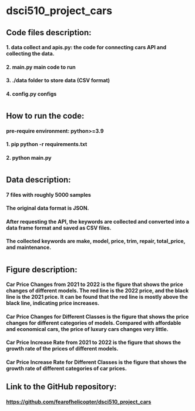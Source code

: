 # dsci510_project_cars

## Code files description:
#### 1. data collect and apis.py: the code for connecting cars API and collecting the data.
#### 2. main.py main code to run
#### 3. ./data folder to store data (CSV format)
#### 4. config.py configs
#
## How to run the code:
#### pre-require environment: python>=3.9
#### 1. pip python -r requirements.txt 
#### 2. python main.py
#
## Data description:
#### 7 files with roughly 5000 samples
#### The original data format is JSON. 
#### After requesting the API, the keywords are collected and converted into a data frame format and saved as CSV files.
#### The collected keywords are make, model, price, trim, repair, total_price, and maintenance.
#
## Figure description:
#### Car Price Changes from 2021 to 2022 is the figure that shows the price changes of different models. The red line is the 2022 price, and the black line is the 2021 price. It can be found that the red line is mostly above the black line, indicating price increases.
#### Car Price Changes for Different Classes is the figure that shows the price changes for different categories of models. Compared with affordable and economical cars, the price of luxury cars changes very little. 
#### Car Price Increase Rate from 2021 to 2022 is the figure that shows the growth rate of the prices of different models.
#### Car Price Increase Rate for Different Classes is the figure that shows the growth rate of different categories of car prices.
## Link to the GitHub repository: 
#### https://github.com/fearofhelicopter/dsci510_project_cars
